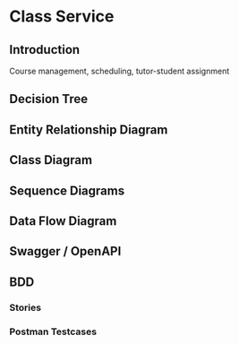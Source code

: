 # Class Service

## Introduction

Course management, scheduling, tutor-student assignment

## Decision Tree

## Entity Relationship Diagram

## Class Diagram

## Sequence Diagrams

## Data Flow Diagram

## Swagger / OpenAPI

## BDD

### Stories

### Postman Testcases
